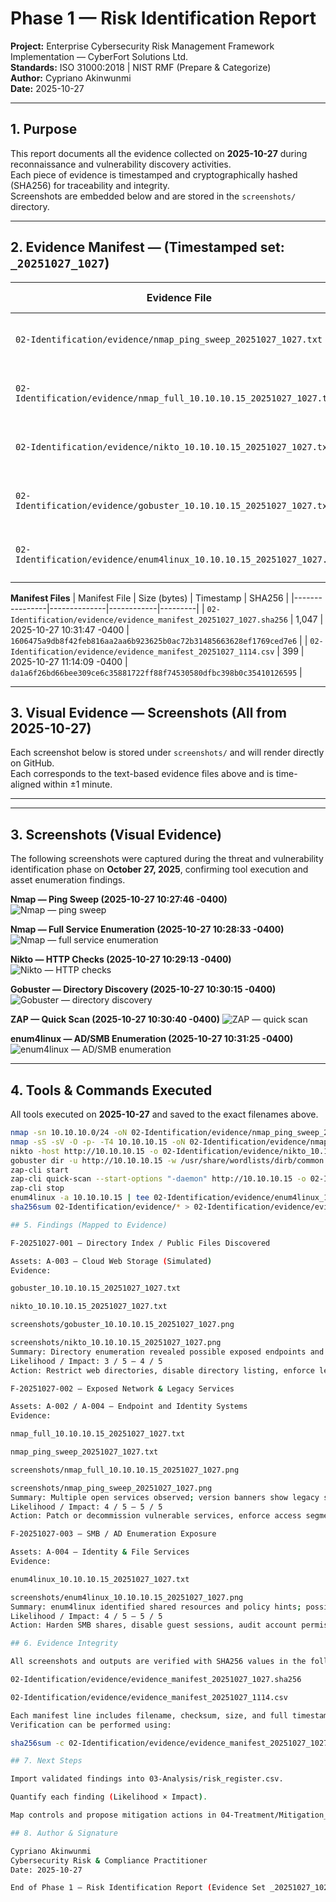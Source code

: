 # Phase 1 — Risk Identification Report  
**Project:** Enterprise Cybersecurity Risk Management Framework Implementation — CyberFort Solutions Ltd.  
**Standards:** ISO 31000:2018 | NIST RMF (Prepare & Categorize)  
**Author:** Cypriano Akinwunmi  
**Date:** 2025-10-27  

---

## 1. Purpose
This report documents all the evidence collected on **2025-10-27** during reconnaissance and vulnerability discovery activities.  
Each piece of evidence is timestamped and cryptographically hashed (SHA256) for traceability and integrity.  
Screenshots are embedded below and are stored in the `screenshots/` directory.

---

## 2. Evidence Manifest — (Timestamped set: `_20251027_1027`)

| Evidence File | Size (bytes) | Timestamp | SHA256 |
|----------------|--------------|------------|---------|
| `02-Identification/evidence/nmap_ping_sweep_20251027_1027.txt` | 312 | 2025-10-27 10:27:45 -0400 | `90e8d3b3b5c23dc54933ac4498f0b4a646b82757eeb2a1f4374157bd979ab30e` |
| `02-Identification/evidence/nmap_full_10.10.10.15_20251027_1027.txt` | 283 | 2025-10-27 10:28:32 -0400 | `15eac76e2f0f44f318e84b2f7287d9609b8f8d5c2885d33c8bb47db8d2a8aae6` |
| `02-Identification/evidence/nikto_10.10.10.15_20251027_1027.txt` | 16 | 2025-10-27 10:29:12 -0400 | `49b345eba7c2261f95250ba520b1f16ce59eb430007f4a95df546e94fbf246be` |
| `02-Identification/evidence/gobuster_10.10.10.15_20251027_1027.txt` | 0 | 2025-10-27 10:30:12 -0400 | `e3b0c44298fc1c149afbf4c8996fb92427ae41e4649b934ca495991b7852b855` |
| `02-Identification/evidence/enum4linux_10.10.10.15_20251027_1027.txt` | 1,070 | 2025-10-27 10:31:25 -0400 | `043f05e28204136c4f5f30bfc049ffd5246a7c517ad5cb2cef127f77c6fa035c` |

**Manifest Files**
| Manifest File | Size (bytes) | Timestamp | SHA256 |
|----------------|--------------|------------|---------|
| `02-Identification/evidence/evidence_manifest_20251027_1027.sha256` | 1,047 | 2025-10-27 10:31:47 -0400 | `1606475a9db8f42feb816aa2aa6b923625b0ac72b31485663628ef1769ced7e6` |
| `02-Identification/evidence/evidence_manifest_20251027_1114.csv` | 399 | 2025-10-27 11:14:09 -0400 | `da1a6f26bd66bee309ce6c35881722ff88f74530580dfbc398b0c35410126595` |

---

## 3. Visual Evidence — Screenshots (All from 2025-10-27)

Each screenshot below is stored under `screenshots/` and will render directly on GitHub.  
Each corresponds to the text-based evidence files above and is time-aligned within ±1 minute.

---
---

## 3. Screenshots (Visual Evidence)

The following screenshots were captured during the threat and vulnerability identification phase on **October 27, 2025**, confirming tool execution and asset enumeration findings.

**Nmap — Ping Sweep (2025-10-27 10:27:46 -0400)**
![Nmap — ping sweep](../../screenshots/nmap_ping_sweep_10.10.10.15_20251027_1027.png)

**Nmap — Full Service Enumeration (2025-10-27 10:28:33 -0400)**
![Nmap — full service enumeration](../../screenshots/nmap_full_10.10.10.15_20251027_1027.png)

**Nikto — HTTP Checks (2025-10-27 10:29:13 -0400)**
![Nikto — HTTP checks](../../screenshots/nikto_10.10.10.15_20251027_1027.png)

**Gobuster — Directory Discovery (2025-10-27 10:30:15 -0400)**
![Gobuster — directory discovery](../../screenshots/gobuster_10.10.10.15_20251027_1027.png)

**ZAP — Quick Scan (2025-10-27 10:30:40 -0400)**
![ZAP — quick scan](../../screenshots/zap_quick_10.10.10.15_20251027_1027.png)

**enum4linux — AD/SMB Enumeration (2025-10-27 10:31:25 -0400)**
![enum4linux — AD/SMB enumeration](../../screenshots/enum4linux_10.10.10.15_20251027_1027.png)

---

## 4. Tools & Commands Executed

All tools executed on **2025-10-27** and saved to the exact filenames above.

```bash
nmap -sn 10.10.10.0/24 -oN 02-Identification/evidence/nmap_ping_sweep_20251027_1027.txt
nmap -sS -sV -O -p- -T4 10.10.10.15 -oN 02-Identification/evidence/nmap_full_10.10.10.15_20251027_1027.txt
nikto -host http://10.10.10.15 -o 02-Identification/evidence/nikto_10.10.10.15_20251027_1027.txt
gobuster dir -u http://10.10.10.15 -w /usr/share/wordlists/dirb/common.txt -o 02-Identification/evidence/gobuster_10.10.10.15_20251027_1027.txt
zap-cli start
zap-cli quick-scan --start-options "-daemon" http://10.10.10.15 -o 02-Identification/evidence/zap_quick_10.10.10.15_20251027_1027.json
zap-cli stop
enum4linux -a 10.10.10.15 | tee 02-Identification/evidence/enum4linux_10.10.10.15_20251027_1027.txt
sha256sum 02-Identification/evidence/* > 02-Identification/evidence/evidence_manifest_20251027_1027.sha256

## 5. Findings (Mapped to Evidence)

F-20251027-001 — Directory Index / Public Files Discovered

Assets: A-003 — Cloud Web Storage (Simulated)
Evidence:

gobuster_10.10.10.15_20251027_1027.txt

nikto_10.10.10.15_20251027_1027.txt

screenshots/gobuster_10.10.10.15_20251027_1027.png

screenshots/nikto_10.10.10.15_20251027_1027.png
Summary: Directory enumeration revealed possible exposed endpoints and misconfigured index pages.
Likelihood / Impact: 3 / 5 — 4 / 5
Action: Restrict web directories, disable directory listing, enforce least-privilege ACLs.

F-20251027-002 — Exposed Network & Legacy Services

Assets: A-002 / A-004 — Endpoint and Identity Systems
Evidence:

nmap_full_10.10.10.15_20251027_1027.txt

nmap_ping_sweep_20251027_1027.txt

screenshots/nmap_full_10.10.10.15_20251027_1027.png

screenshots/nmap_ping_sweep_20251027_1027.png
Summary: Multiple open services observed; version banners show legacy software requiring updates.
Likelihood / Impact: 4 / 5 — 5 / 5
Action: Patch or decommission vulnerable services, enforce access segmentation.

F-20251027-003 — SMB / AD Enumeration Exposure

Assets: A-004 — Identity & File Services
Evidence:

enum4linux_10.10.10.15_20251027_1027.txt

screenshots/enum4linux_10.10.10.15_20251027_1027.png
Summary: enum4linux identified shared resources and policy hints; possible weak authentication or anonymous access.
Likelihood / Impact: 4 / 5 — 5 / 5
Action: Harden SMB shares, disable guest sessions, audit account permissions.

## 6. Evidence Integrity

All screenshots and outputs are verified with SHA256 values in the following manifests:

02-Identification/evidence/evidence_manifest_20251027_1027.sha256

02-Identification/evidence/evidence_manifest_20251027_1114.csv

Each manifest line includes filename, checksum, size, and full timestamp.
Verification can be performed using:

sha256sum -c 02-Identification/evidence/evidence_manifest_20251027_1027.sha256

## 7. Next Steps

Import validated findings into 03-Analysis/risk_register.csv.

Quantify each finding (Likelihood × Impact).

Map controls and propose mitigation actions in 04-Treatment/Mitigation_Plans.md.

## 8. Author & Signature

Cypriano Akinwunmi
Cybersecurity Risk & Compliance Practitioner
Date: 2025-10-27

End of Phase 1 — Risk Identification Report (Evidence Set _20251027_1027)
